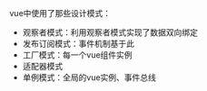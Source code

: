 vue中使用了那些设计模式：
- 观察者模式：利用观察者模式实现了数据双向绑定
- 发布订阅模式：事件机制基于此
- 工厂模式：每一个vue组件实例
- 适配器模式
- 单例模式：全局的vue实例、事件总线
